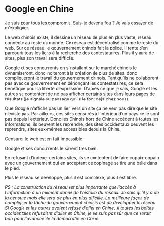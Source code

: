 # Google en Chine

Je suis pour tous les compromis. Suis-je devenu fou ? Je vais essayer de m’expliquer.

Le web chinois existe, il dessine un réseau de plus en plus vaste, réseau connecté au reste du monde. Ce réseau est décentralisé comme le reste du web. Sur ce réseau, le gouvernement chinois fait la police. Il tente d’en parcourir tous les liens à la recherche des contestataires. Plus il y aura de sites, plus son travail sera difficile.

Google et ses concurrents en s’installant sur le marché chinois le dynamiseront, donc inciteront à la création de plus de sites, donc compliqueront le travail du gouvernement chinois. Tant qu’ils ne collaborent pas avec ce gouvernement en dénonçant les contestataires, ce sera bénéfique pour la liberté d’expression. D’après ce que je sais, Google et les autres se contentent de ne pas afficher certains sites dans leurs pages de résultats (je signale au passage qu’ils le font déjà chez nous).

Que Google n’affiche pas un lien vers un site ça ne veut pas dire que le site n’existe pas. Par ailleurs, ces sites censurés à l’intérieur d’un pays ne le sont pas depuis l’extérieur. Donc les Chinois hors de Chine accèdent à toutes les informations, ils peuvent les reprendre, des sites occidentaux peuvent les reprendre, sites eux-mêmes accessibles depuis la Chine.

Censurer le web est en fait impossible.

Google et ses concurrents le savent très bien.

En refusant d’indexer certains sites, ils se contentent de faire copain-copain avec un gouvernement qui en acceptant ce copinage se tire une balle dans le pied.

Plus le réseau se développe, plus il est complexe, plus il est libre.

*PS : La construction du réseau est plus importante que l’accès à l’information à un moment donné de l’histoire du réseau. Je sais qu’il y a de la censure mais elle sera de plus en plus dificille. La meilleure façon de compliquer la tâche du gouvernement chinois est de développer le réseau. Si Google et les autres avaient refusé d’aller en Chine, si toutes les boîtes occidentales refusaient d’aller en Chine, je ne suis pas sûr que ce serait bon pour l’avancée de la démocratie en Chine.*